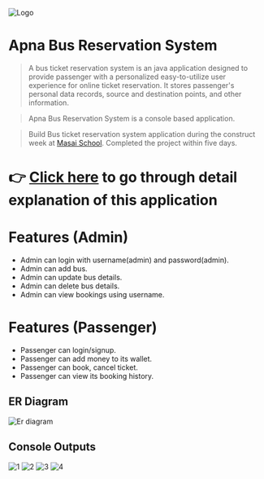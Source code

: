 ![Logo](https://github.com/connectit2anand/offbeat-vest-9571/blob/main/busReservationSystem/images/logo.jpeg?raw=true)

# Apna Bus Reservation System

> A bus ticket reservation system is an java application designed to provide passenger with a personalized easy-to-utilize user experience for online ticket reservation. It stores passenger's personal data records, source and destination points, and other information.

> Apna Bus Reservation System is a console based application.

> Build Bus ticket reservation system application during the construct week at [Masai School](https://masaischool.com/). Completed the project within five days.

# 👉 [Click here](https://youtube.com) to go through detail explanation of this application 

# Features (Admin)
- Admin can login with username(admin) and password(admin).
- Admin can add bus.
- Admin can update bus details.
- Admin can delete bus details.
- Admin can view bookings using username.

# Features (Passenger)
- Passenger can login/signup.
- Passenger can add money to its wallet.
- Passenger can book, cancel ticket.
- Passenger can view its booking history.

## **ER Diagram**
![Er diagram](https://github.com/connectit2anand/offbeat-vest-9571/blob/main/busReservationSystem/images/er-diagram.jpeg?raw=true)

## Console Outputs
![1](https://github.com/connectit2anand/offbeat-vest-9571/blob/main/busReservationSystem/images/1.jpeg?raw=true)
![2](https://github.com/connectit2anand/offbeat-vest-9571/blob/main/busReservationSystem/images/2.jpeg?raw=true)
![3](https://github.com/connectit2anand/offbeat-vest-9571/blob/main/busReservationSystem/images/3.jpeg?raw=true)
![4](https://github.com/connectit2anand/offbeat-vest-9571/blob/main/busReservationSystem/images/4.jpeg?raw=true)
